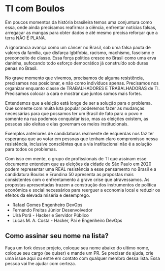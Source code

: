 # TI com Boulos

Em poucos momentos da história brasileira temos uma conjuntura como essa, onde ainda precisamos reafirmar a ciência, enfrentar notícias falsas, arregaçar as mangas para obter dados e até mesmo precisa reforçar que a terra NÃO É PLANA.

A ignorância avança como um câncer no Brasil, sob uma falsa pauta de valores da família, que disfarça lgbtfobia, racismo, machismo, fascismo e preconceito de classe. Essa força política cresce no Brasil como uma erva daninha, sufocando todo esforço democrático já construído sob duras penas no Brasil.

No grave momento que vivemos, precisamos de alguma resistência, precisamos nos posicionar, e não como indivíduos apenas. Precisamos nos organizar enquanto classe de TRABALHADORES E TRABALHADORAS de TI. Precisamos colocar a cara e mostrar que juntos somos mais fortes.

Entendemos que a eleição está longe de ser a solução para o problema. Que somente com muita luta popular poderemos fazer as mudanças necessárias para que possamos ter um Brasil de fato para o povo e somente na rua podemos conquistar isso, mas as eleições existem, as pessoas são eleitas e elas governam os meios institucionais. 

Exemplos anteriores de candidaturas realmente de esquerdas nos faz ter esperança que ao votar em pessoas que tenham claro compromisso nessa resistência, inclusive consciêntes que a via institucional não é a solução para todos os problemas.

Com isso em mente, o grupo de profissionais de TI que assinam esse documento entendem que as eleições da cidade de São Paulo em 2020 podem representar uma REAL resistência a esse pensamento no Brasil e a candidatura Boulos e Erundina 50 apresenta as propostas mais consistentes com o enfrentamento à grave crise que atravessamos. As propostas apresentadas trazem a construção dos instrumentos de política econômica e social necessários para reerguer a economia local e reduzir os efeitos da elevada miséria e desemprego.

 - Rafael Gomes   Engenheiro DevOps
 - Fernando Freitas Júnior   Desenvolvedor
 - Uirá Porã - Hacker e Servidor Público
 - Lucas M. A. Costa - Hacker, Pai e Engenheiro DevOps


## Como assinar seu nome na lista? 

Faça um fork desse projeto, coloque seu nome abaixo do ultimo nome, coloque seu cargo (se quiser) e mande um PR. Se precisar de ajuda, crie uma issue aqui ou entre em contato com qualquer membro dessa lista. Essa pessoa vai lhe ajudar com certeza.
